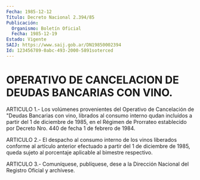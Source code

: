 ```yaml
---
Fecha: 1985-12-12
Título: Decreto Nacional 2.394/85
Publicación:
  Organismo: Boletín Oficial
  Fecha: 1985-12-19
Estado: Vigente
SAIJ: https://www.saij.gob.ar/DN19850002394
Id: 123456789-0abc-493-2000-5891soterced
---
```

# OPERATIVO DE CANCELACION DE DEUDAS BANCARIAS CON VINO.

<a id="1"></a>
ARTICULO    1.-    Los  volúmenes  provenientes  del  Operativo  de Cancelación de "Deudas  Bancarias  con  vino,  librados  al consumo interno qudan incluídos a partir del 1 de diciembre de 1985,  en el Régimen  de  Prorrateo establecido por Decreto Nro. 440 de fecha  1 de febrero de 1984.

<a id="2"></a>
ARTICULO  2.- El despacho al consumo interno de los vinos liberados conforme  al   artículo  anterior  efectuado  a  partir  del  1  de diciembre  de  1985,   queda  sujeto  al  porcentaje  aplicable  al bimestre respectivo.

<a id="3"></a>
ARTICULO  3.- Comuníquese, publíquese, dese a la Dirección Nacional del Registro Oficial y archívese.
